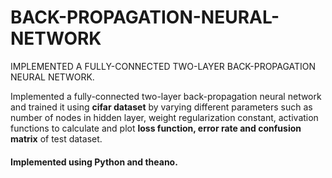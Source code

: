 # BACK-PROPAGATION-NEURAL-NETWORK
IMPLEMENTED A FULLY-CONNECTED TWO-LAYER BACK-PROPAGATION NEURAL NETWORK.

Implemented a fully-connected two-layer back-propagation neural network and trained it using <b>cifar dataset</b> by varying different parameters such as number of nodes in hidden layer, weight regularization constant, activation functions to calculate and plot <b>loss function, error rate and confusion matrix</b> of test dataset.

#### Implemented using Python and theano.

